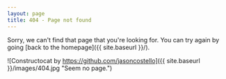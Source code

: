 ```yaml
---
layout: page
title: 404 - Page not found
---
```


Sorry, we can't find that page that you're looking for. You can try again by going [back to the homepage]({{ site.baseurl }}/).

![Constructocat by https://github.com/jasoncostello]({{ site.baseurl }}/images/404.jpg "Seem no page.")
